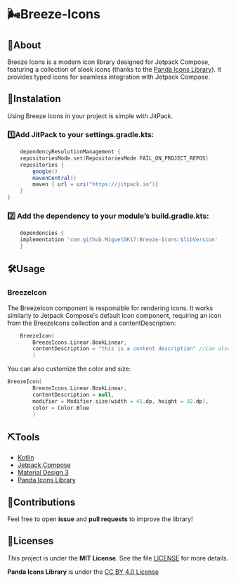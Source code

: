 # 🌬️Breeze-Icons


## 📕About
Breeze Icons is a modern icon library designed for Jetpack Compose, featuring a collection of sleek icons (thanks to the [Panda Icons Library](https://www.figma.com/community/file/1331872221749358492/panda-icons-library)). It provides typed icons for seamless integration with Jetpack Compose.

## 🔧Instalation

Using Breeze Icons in your project is simple with JitPack.

### 1️⃣Add JitPack to your settings.gradle.kts:

```gradle
    dependencyResolutionManagement {
    repositoriesMode.set(RepositoriesMode.FAIL_ON_PROJECT_REPOS)
    repositories {
        google()
        mavenCentral()
        maven { url = uri("https://jitpack.io")}
    }
}
```
### 2️⃣ Add the dependency to your module’s build.gradle.kts:

```gradle
    dependencies {
    implementation 'com.github.MiguelDK17:Breeze-Icons:$libVersion'
	}
```

## 🛠️Usage
### BreezeIcon
The BreezeIcon component is responsible for rendering icons. It works similarly to Jetpack Compose's default Icon component, requiring an icon from the BreezeIcons collection and a contentDescription:

```kotlin
    BreezeIcon(
        BreezeIcons.Linear.BookLinear,
        contentDescription = "this is a content description" //Can also be null
        )
```
You can also customize the color and size:
```kotlin
BreezeIcon(
        BreezeIcons.Linear.BookLinear,
        contentDescription = null,
        modifier = Modifier.size(width = 41.dp, height = 32.dp),
        color = Color.Blue
        )
```




## ⛏️Tools

- [Kotlin](https://kotlinlang.org/docs/home.html)
- [Jetpack Compose](https://developer.android.com/compose)
- [Material Design 3](https://m3.material.io/)
- [Panda Icons Library](https://www.figma.com/community/file/1331872221749358492/panda-icons-library)

## 🤝Contributions
Feel free to open **issue** and **pull requests** to improve the library!


## 📜Licenses
This project is under the **MIT License**. See the file [LICENSE](https://github.com/MiguelDK17/Breeze-Icons/blob/master/LICENSE) for more details.

**Panda Icons Library** is under the [CC BY 4.0 License](https://creativecommons.org/licenses/by/4.0/)



